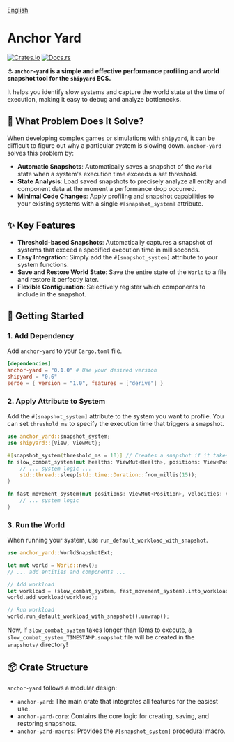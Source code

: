 [English](#anchor-yard)

# Anchor Yard

[![Crates.io](https://img.shields.io/crates/v/anchor-yard.svg)](https://crates.io/crates/anchor-yard)
[![Docs.rs](https://docs.rs/anchor-yard/badge.svg)](https://docs.rs/anchor-yard)

**⚓ `anchor-yard` is a simple and effective performance profiling and world snapshot tool for the `shipyard` ECS.**

It helps you identify slow systems and capture the world state at the time of execution, making it easy to debug and analyze bottlenecks.

## 🤔 What Problem Does It Solve?

When developing complex games or simulations with `shipyard`, it can be difficult to figure out why a particular system is slowing down. `anchor-yard` solves this problem by:

- **Automatic Snapshots**: Automatically saves a snapshot of the `World` state when a system's execution time exceeds a set threshold.
- **State Analysis**: Load saved snapshots to precisely analyze all entity and component data at the moment a performance drop occurred.
- **Minimal Code Changes**: Apply profiling and snapshot capabilities to your existing systems with a single `#[snapshot_system]` attribute.

## ✨ Key Features

- **Threshold-based Snapshots**: Automatically captures a snapshot of systems that exceed a specified execution time in milliseconds.
- **Easy Integration**: Simply add the `#[snapshot_system]` attribute to your system functions.
- **Save and Restore World State**: Save the entire state of the `World` to a file and restore it perfectly later.
- **Flexible Configuration**: Selectively register which components to include in the snapshot.

## 🚀 Getting Started

### 1. Add Dependency

Add `anchor-yard` to your `Cargo.toml` file.

```toml
[dependencies]
anchor-yard = "0.1.0" # Use your desired version
shipyard = "0.6"
serde = { version = "1.0", features = ["derive"] }
```

### 2. Apply Attribute to System

Add the `#[snapshot_system]` attribute to the system you want to profile. You can set `threshold_ms` to specify the execution time that triggers a snapshot.

```rust
use anchor_yard::snapshot_system;
use shipyard::{View, ViewMut};

#[snapshot_system(threshold_ms = 10)] // Creates a snapshot if it takes longer than 10ms
fn slow_combat_system(mut healths: ViewMut<Health>, positions: View<Position>) {
    // ... system logic ...
    std::thread::sleep(std::time::Duration::from_millis(15));
}

fn fast_movement_system(mut positions: ViewMut<Position>, velocities: View<Velocity>) {
    // ... system logic
}
```

### 3. Run the World

When running your system, use `run_default_workload_with_snapshot`.

```rust
use anchor_yard::WorldSnapshotExt;

let mut world = World::new();
// ... add entities and components ...

// Add workload
let workload = (slow_combat_system, fast_movement_system).into_workload();
world.add_workload(workload);

// Run workload
world.run_default_workload_with_snapshot().unwrap();
```

Now, if `slow_combat_system` takes longer than 10ms to execute, a `slow_combat_system_TIMESTAMP.snapshot` file will be created in the `snapshots/` directory!

## 📦 Crate Structure

`anchor-yard` follows a modular design:

- `anchor-yard`: The main crate that integrates all features for the easiest use.
- `anchor-yard-core`: Contains the core logic for creating, saving, and restoring snapshots.
- `anchor-yard-macros`: Provides the `#[snapshot_system]` procedural macro.
